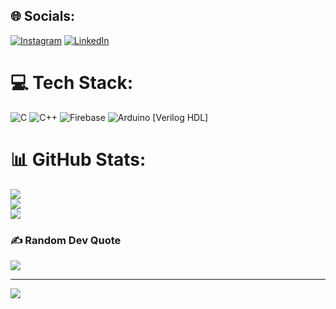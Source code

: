 
## 🌐 Socials:
[![Instagram](https://img.shields.io/badge/Instagram-%23E4405F.svg?logo=Instagram&logoColor=white)](https://instagram.com/_aswindk) [![LinkedIn](https://img.shields.io/badge/LinkedIn-%230077B5.svg?logo=linkedin&logoColor=white)](https://linkedin.com/in/aswindivakaran) 

# 💻 Tech Stack:
 ![C](https://img.shields.io/badge/c-%2300599C.svg?style=for-the-badge&logo=c&logoColor=white) ![C++](https://img.shields.io/badge/c++-%2300599C.svg?style=for-the-badge&logo=c%2B%2B&logoColor=white) ![Firebase](https://img.shields.io/badge/firebase-%23039BE5.svg?style=for-the-badge&logo=firebase) ![Arduino](https://img.shields.io/badge/-Arduino-00979D?style=for-the-badge&logo=Arduino&logoColor=white) [Verilog HDL]
# 📊 GitHub Stats:
![](https://github-readme-stats.vercel.app/api?username=aswindk&theme=dark&hide_border=false&include_all_commits=false&count_private=false)<br/>
![](https://github-readme-streak-stats.herokuapp.com/?user=aswindk&theme=dark&hide_border=false)<br/>
![](https://github-readme-stats.vercel.app/api/top-langs/?username=aswindk&theme=dark&hide_border=false&include_all_commits=false&count_private=false&layout=compact)

### ✍️ Random Dev Quote
![](https://quotes-github-readme.vercel.app/api?type=horizontal&theme=radical)

---
[![](https://visitcount.itsvg.in/api?id=aswindk&icon=0&color=0)](https://visitcount.itsvg.in)

